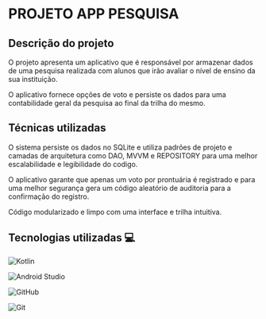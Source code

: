 # PROJETO APP PESQUISA 

## Descrição do projeto
O projeto apresenta um aplicativo que é responsável por armazenar dados de uma pesquisa 
realizada com alunos que irão avaliar o nível de ensino da sua instituição. 

O aplicativo fornece opções de voto e persiste os dados para uma contabilidade geral da pesquisa
ao final da trilha do mesmo.

## Técnicas utilizadas
O sistema persiste os dados no SQLite e utiliza padrões de projeto e camadas de arquitetura como DAO, MVVM e REPOSITORY para uma 
melhor escalabilidade e legibilidade do codigo.

O aplicativo garante que apenas um voto por prontuária é registrado e para uma melhor segurança 
gera um código aleatório de auditoria para a confirmação do registro. 

Código modularizado e limpo com uma interface e trilha intuitiva.

## Tecnologias utilizadas 💻 
![Kotlin](https://img.shields.io/badge/Kotlin-B125EA?style=for-the-badge&logo=kotlin&logoColor=white)

![Android Studio](https://img.shields.io/badge/android%20studio-346ac1?style=for-the-badge&logo=android%20studio&logoColor=white)

![GitHub](https://img.shields.io/badge/GitHub-100000?style=for-the-badge&logo=github&logoColor=white)

![Git](https://img.shields.io/badge/GIT-E44C30?style=for-the-badge&logo=git&logoColor=white)



